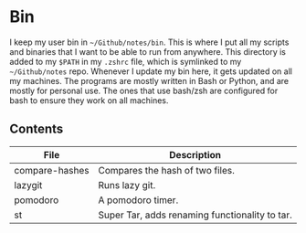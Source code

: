 # Bin

I keep my user bin in `~/Github/notes/bin`.
This is where I put all my scripts and binaries that I want to be able to run from anywhere.
This directory is added to my `$PATH` in my `.zshrc` file, which is symlinked to my `~/Github/notes` repo.
Whenever I update my bin here, it gets updated on all my machines. The programs are mostly written in Bash or Python, and are mostly for personal use. The ones that use bash/zsh are configured for bash to ensure they work on all machines.

## Contents

| File           | Description                                    |
| -------------- | ---------------------------------------------- |
| compare-hashes | Compares the hash of two files.                |
| lazygit        | Runs lazy git.                                 |
| pomodoro       | A pomodoro timer.                              |
| st             | Super Tar, adds renaming functionality to tar. |
